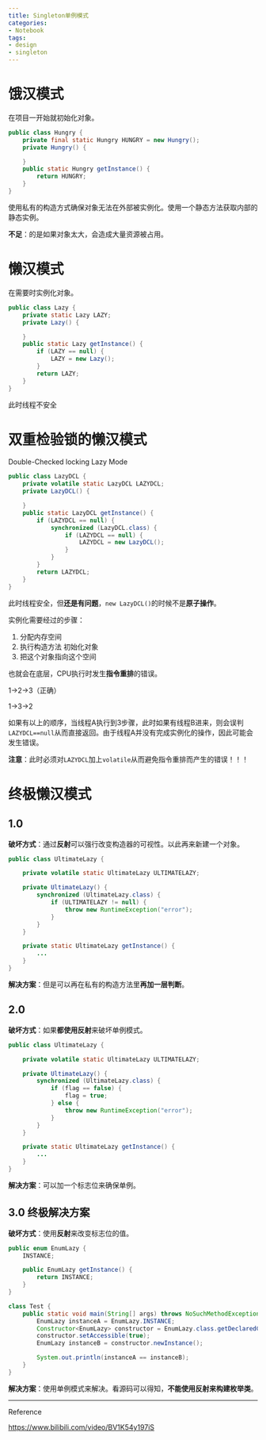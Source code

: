 ```yaml
---
title: Singleton单例模式
categories:
- Notebook
tags:
- design
- singleton
---
```


# 饿汉模式

在项目一开始就初始化对象。

```java
public class Hungry {
    private final static Hungry HUNGRY = new Hungry();
    private Hungry() {

    }
    public static Hungry getInstance() {
        return HUNGRY;
    }
}
```

使用私有的构造方式确保对象无法在外部被实例化。使用一个静态方法获取内部的静态实例。



**不足**：的是如果对象太大，会造成大量资源被占用。



# 懒汉模式

在需要时实例化对象。

```java
public class Lazy {
    private static Lazy LAZY;
    private Lazy() {

    }
    public static Lazy getInstance() {
        if (LAZY == null) {
            LAZY = new Lazy();
        }
        return LAZY;
    }
}
```

此时线程不安全



# 双重检验锁的懒汉模式

Double-Checked locking Lazy Mode

```java
public class LazyDCL {
    private volatile static LazyDCL LAZYDCL;
    private LazyDCL() {

    }
    public static LazyDCL getInstance() {
        if (LAZYDCL == null) {
            synchronized (LazyDCL.class) {
                if (LAZYDCL == null) {
                    LAZYDCL = new LazyDCL();
                }
            }
        }
        return LAZYDCL;
    }
}
```

此时线程安全，但**还是有问题**，`new LazyDCL()`的时候不是**原子操作**。

实例化需要经过的步骤：

1. 分配内存空间
2. 执行构造方法 初始化对象
3. 把这个对象指向这个空间

也就会在底层，CPU执行时发生**指令重排**的错误。

1->2->3（正确）

1->3->2

如果有以上的顺序，当线程A执行到3步骤，此时如果有线程B进来，则会误判`LAZYDCL==null`从而直接返回。由于线程A并没有完成实例化的操作，因此可能会发生错误。

**注意**：此时必须对`LAZYDCL`加上`volatile`从而避免指令重排而产生的错误！！！



# 终极懒汉模式

## 1.0

**破坏方式**：通过**反射**可以强行改变构造器的可视性。以此再来新建一个对象。

```java
public class UltimateLazy {

    private volatile static UltimateLazy ULTIMATELAZY;

    private UltimateLazy() {
        synchronized (UltimateLazy.class) {
            if (ULTIMATELAZY != null) {
                throw new RuntimeException("error");
            }
        }
    }

    private static UltimateLazy getInstance() {
        ...
    }
}
```

**解决方案**：但是可以再在私有的构造方法里**再加一层判断**。



## 2.0

**破坏方式**：如果**都使用反射**来破坏单例模式。

```java
public class UltimateLazy {

    private volatile static UltimateLazy ULTIMATELAZY;

    private UltimateLazy() {
        synchronized (UltimateLazy.class) {
            if (flag == false) {
                flag = true;
            } else {
                throw new RuntimeException("error");
            }
        }
    }

    private static UltimateLazy getInstance() {
        ...
    }
}
```

**解决方案**：可以加一个标志位来确保单例。



## 3.0 终极解决方案

**破坏方式**：使用**反射**来改变标志位的值。

```java
public enum EnumLazy {
    INSTANCE;

    public EnumLazy getInstance() {
        return INSTANCE;
    }
}

class Test {
    public static void main(String[] args) throws NoSuchMethodException, IllegalAccessException, InvocationTargetException, InstantiationException {
        EnumLazy instanceA = EnumLazy.INSTANCE;
        Constructor<EnumLazy> constructor = EnumLazy.class.getDeclaredConstructor(String.class, int.class);
        constructor.setAccessible(true);
        EnumLazy instanceB = constructor.newInstance();

        System.out.println(instanceA == instanceB);
    }
}
```

**解决方案**：使用单例模式来解决。看源码可以得知，**不能使用反射来构建枚举类**。



----

Reference

https://www.bilibili.com/video/BV1K54y197iS


